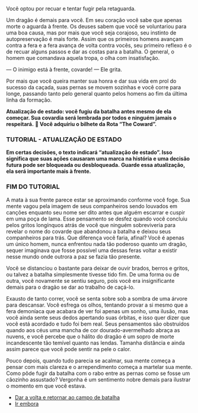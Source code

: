 Você optou por recuar e tentar fugir pela retaguarda. 
 
Um dragão é demais para você. Em seu coração você sabe que apenas morte o aguarda à frente. Os deuses sabem que você se voluntariou para uma boa causa, mas por mais que você seja corajoso, seu instinto de autopreservação é mais forte. Assim que os primeiros homens avançam contra a fera e a fera avança de volta contra vocês, seu primeiro reflexo é o de recuar alguns passos e dar as costas para a batalha. O general, o homem que comandava aquela tropa, o olha com insatisfação. 
 
— O inimigo está à frente, covarde! — Ele grita. 
 
Por mais que você queira manter sua honra e dar sua vida em prol do sucesso da caçada, suas pernas se movem sozinhas e você corre para longe, passando tanto pelo general quanto pelos homens ao fim da última linha da formação.  
 
**Atualização de estado: você fugiu da batalha antes mesmo de ela começar. Sua covardia será lembrada por todos e ninguém jamais o respeitará.** 
** Você adquiriu o bilhete da Rota “The Coward”.** 
 
<h3>TUTORIAL - ATUALIZAÇÃO DE ESTADO</h3> 

**Em certas decisões, o texto indicará “atualização de estado”. Isso significa que suas ações causaram uma marca na história e uma decisão futura pode ser bloqueada ou desbloqueada.** 
**Guarde essa atualização, ela será importante mais à frente.** 
<h3>FIM DO TUTORIAL</h3> 
 
A mata à sua frente parece estar se aproximando conforme você foge. Sua mente vagou pela imagem de seus companheiros sendo louvados em canções enquanto seu nome ser dito antes que alguém escarrar e cuspir em uma poça de lama. Esse pensamento se desfez quando você concluiu pelos gritos longínquos atrás de você que ninguém sobreviveria para revelar o nome do covarde que abandonou a batalha e deixou seus companheiros para trás. Que diferença você faria, afinal? Você é apenas um único homem, nunca enfrentou nada tão poderoso quanto um dragão, sequer imaginava que fosse possível uma dessas feras voltar a existir nesse mundo onde outrora a paz se fazia tão presente.  
 
Você se distanciou o bastante para deixar de ouvir brados, berros e gritos, ou talvez a batalha simplesmente tivesse tido fim. De uma forma ou de outra, você novamente se sentiu seguro, pois você era insignificante demais para o dragão se dar ao trabalho de caçá-lo.  
 
Exausto de tanto correr, você se senta sobre sob a sombra de uma árvore para descansar. Você esfrega os olhos, tentando provar a si mesmo que a fera demoníaca que acabara de ver foi apenas um sonho, uma ilusão, mas você ainda sente seus dedos apertando suas órbitas, e isso quer dizer que você está acordado e tudo foi bem real. Seus pensamentos são obstruídos quando aos céus uma mancha de cor dourado-avermelhado abraça as nuvens, e você percebe que o hálito do dragão é um sopro de morte incandescente tão temível quanto nas lendas. Tamanha distância e ainda assim parece que você pode sentir na pele o calor.  
 
Pouco depois, quando tudo parecia se acalmar, sua mente começa a pensar com mais clareza e o arrependimento começa a martelar sua mente. Como pôde fugir da batalha com o rabo entre as pernas como se fosse um cãozinho assustado? Vergonha é um sentimento nobre demais para ilustrar o momento em que você estava. 
 
<ul>
    <li><a href="rota_ca.html">Dar a volta e retornar ao campo de batalha</a></li>
    <li><a href="rota_cb.html">Ir embora</a></li>
</ul>
